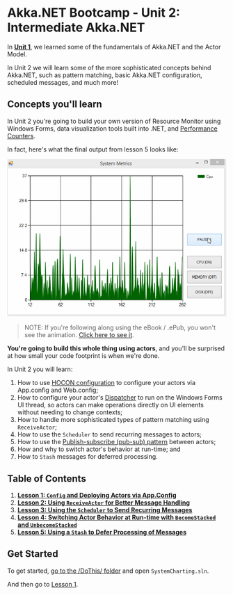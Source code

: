 # Akka.NET Bootcamp - Unit 2: Intermediate Akka.NET

In **[Unit 1](../Unit-1/README.md)**, we learned some of the fundamentals of Akka.NET and the Actor Model.

In Unit 2 we will learn some of the more sophisticated concepts behind Akka.NET, such as pattern matching, basic Akka.NET configuration, scheduled messages, and much more!

## Concepts you'll learn

In Unit 2 you're going to build your own version of Resource Monitor using Windows Forms, data visualization tools built into .NET, and [Performance Counters](https://msdn.microsoft.com/en-us/library/system.diagnostics.performancecounter.aspx "PerformanceCounter Class - C#").

In fact, here's what the final output from lesson 5 looks like:

![Akka.NET Bootcamp Unit 2 Output](lesson5/images/syncharting-complete-output.gif)

> NOTE: If you're following along using the eBook / .ePub, you won't see the animation. [Click here to see it](https://github.com/petabridge/akka-bootcamp/blob/master/src/Unit-2/lesson5/images/syncharting-complete-output.gif).

**You're going to build this whole thing using actors**, and you'll be surprised at how small your code footprint is when we're done.

In Unit 2 you will learn:

1. How to use [HOCON configuration](http://getakka.net/articles/concepts/configuration.html#what-is-hocon "Akka.NET HOCON Configurations") to configure your actors via App.config and Web.config;
1. How to configure your actor's [Dispatcher](http://getakka.net/articles/actors/dispatchers.html) to run on the Windows Forms UI thread, so actors can make operations directly on UI elements without needing to change contexts;
1. How to handle more sophisticated types of pattern matching using `ReceiveActor`;
1. How to use the `Scheduler` to send recurring messages to actors;
1. How to use the [Publish-subscribe (pub-sub) pattern](http://en.wikipedia.org/wiki/Publish%E2%80%93subscribe_pattern) between actors;
1. How and why to switch actor's behavior at run-time; and
2. How to `Stash` messages for deferred processing.

## Table of Contents

1. **[Lesson 1: `Config` and Deploying Actors via App.Config](lesson1/README.md)**
2. **[Lesson 2: Using `ReceiveActor` for Better Message Handling](lesson2/README.md)**
3. **[Lesson 3: Using the `Scheduler` to Send Recurring Messages](lesson3/README.md)**
4. **[Lesson 4: Switching Actor Behavior at Run-time with `BecomeStacked` and `UnbecomeStacked`](lesson4/README.md)**
5. **[Lesson 5: Using a `Stash` to Defer Processing of Messages](lesson5/README.md)**

## Get Started

To get started, [go to the /DoThis/ folder](DoThis/) and open `SystemCharting.sln`.

And then go to [Lesson 1](lesson1/README.md).
